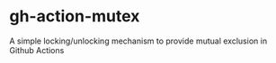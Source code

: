 # gh-action-mutex

A simple locking/unlocking mechanism to provide mutual exclusion in Github Actions
